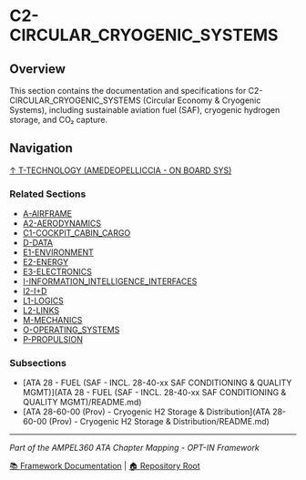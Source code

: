 # C2-CIRCULAR_CRYOGENIC_SYSTEMS

## Overview

This section contains the documentation and specifications for C2-CIRCULAR_CRYOGENIC_SYSTEMS (Circular Economy & Cryogenic Systems), including sustainable aviation fuel (SAF), cryogenic hydrogen storage, and CO₂ capture.

## Navigation

[↑ T-TECHNOLOGY (AMEDEOPELLICCIA - ON BOARD SYS)](../README.md)

### Related Sections

- [A-AIRFRAME](../A-AIRFRAME/README.md)
- [A2-AERODYNAMICS](../A2-AERODYNAMICS/README.md)
- [C1-COCKPIT_CABIN_CARGO](../C1-COCKPIT_CABIN_CARGO/README.md)
- [D-DATA](../D-DATA/README.md)
- [E1-ENVIRONMENT](../E1-ENVIRONMENT/README.md)
- [E2-ENERGY](../E2-ENERGY/README.md)
- [E3-ELECTRONICS](../E3-ELECTRONICS/README.md)
- [I-INFORMATION_INTELLIGENCE_INTERFACES](../I-INFORMATION_INTELLIGENCE_INTERFACES/README.md)
- [I2-I+D](../I2-I+D/README.md)
- [L1-LOGICS](../L1-LOGICS/README.md)
- [L2-LINKS](../L2-LINKS/README.md)
- [M-MECHANICS](../M-MECHANICS/README.md)
- [O-OPERATING_SYSTEMS](../O-OPERATING_SYSTEMS/README.md)
- [P-PROPULSION](../P-PROPULSION/README.md)

### Subsections

- [ATA 28 - FUEL (SAF - INCL. 28-40-xx SAF CONDITIONING & QUALITY MGMT)](ATA 28 - FUEL (SAF - INCL. 28-40-xx SAF CONDITIONING & QUALITY MGMT)/README.md)
- [ATA 28-60-00 (Prov) - Cryogenic H2 Storage & Distribution](ATA 28-60-00 (Prov) - Cryogenic H2 Storage & Distribution/README.md)

---

*Part of the AMPEL360 ATA Chapter Mapping - OPT-IN Framework*

[📚 Framework Documentation](../../README.md) | [🏠 Repository Root](../../../README.md)
